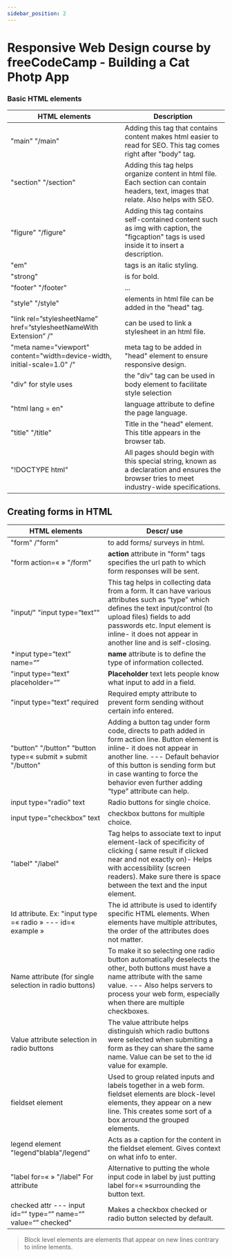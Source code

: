 ```yaml
---
sidebar_position: 2
---
```


# Responsive Web Design course by freeCodeCamp - Building a Cat Photp App

### Basic HTML elements

| HTML elements    | Description |
| -------- | ------- |
| "main" "/main"  | Adding this tag that contains content makes html easier to read for SEO. This tag comes right after "body" tag.    |
| "section" "/section" | Adding this tag helps organize content in html file. Each section can contain headers, text, images that relate. Also helps with SEO.     |
| "figure" "/figure"    | Adding this tag contains self-contained content such as img with caption, the "figcaption" tags is used inside it to insert a description.    |
| "em"    | tags is an italic styling.   |
| "strong"    | is for bold.    |
| "footer" "/footer"    | ...   |
| "style" "/style"    | elements in html file can be added in the "head" tag.   |
| "link rel=”stylesheetName” href=”stylesheetNameWith Extension” /"     | can be used to link a stylesheet in an html file.    |
| "meta name="viewport" content="width=device-width, initial-scale=1.0" /"    | meta tag to be added in "head" element to ensure responsive design.    |
| "div" for style uses    | the "div" tag  can be used in body element to facilitate style selection|
| "html lang = en"| language attribute to define the page language.    |
| "title" "/title"    | Title in the "head" element. This title appears in the browser tab.   |
| "!DOCTYPE html"    | All pages should begin with this special string, known as a declaration and ensures the browser tries to meet industry-wide specifications.    |


## Creating forms in HTML

|HTML elements |Descr/ use    |
|---|---|
|"form" /"form"|to add forms/ surveys in html.|
| "form action=«   » "/form"   | **action** attribute in "form" tags specifies the url path to which form responses will be sent.  |
|"input/" "input type=“text”" | This tag helps in collecting data from a form. It can have various attributes such as “type” which defines the text input/control (to upload files) fields to add passwords etc. Input element is inline- it does not appear in another line and is self-closing.  |
|*input type=“text” name=“”|  **name** attribute is to define the type of information collected. |
|"input type=“text” placeholder=“” | **Placeholder** text lets people know what input to add in a field.  |
|"input type=“text” required | Required empty attribute to prevent form sending without certain info entered.|
|"button" "/button"  "button type=« submit » submit "/button"|Adding a button tag under form code, directs to path added in form action line. Button element is inline- it does not appear in another line. --- Default behavior of this button is sending form but in case wanting to force the behavior even further adding “type” attribute can help.|
|input type="radio" text  | Radio buttons for single choice.|
|input type="checkbox" text| checkbox buttons for multiple choice.| | 
|"label" "/label" | Tag helps to associate text to input element-lack of specificity of clicking ( same result if clicked near and not exactly on)- Helps with accessibility (screen readers). Make sure there is space between the text and the input element.  |
|Id attribute. Ex: "input type =« radio » --- id=« example »| The id attribute is used to identify specific HTML elements. When elements have multiple attributes, the order of the attributes does not matter. |
|Name attribute (for single selection in radio buttons) |  To make it so selecting one radio button automatically deselects the other, both buttons must have a name attribute with the same value. --- Also helps servers to process your web form, especially when there are multiple checkboxes.|
|Value attribute selection in radio buttons |  The value attribute helps distinguish which radio buttons were selected when submiting a form as they can share the same name. Value can be set to the id value for example.|
|fieldset element |  Used to group related inputs and labels together in a web form. fieldset elements are block-level elements, they appear on a new line. This creates some sort of a box arround the grouped elements.|
|legend element "legend"blabla"/legend"|  Acts as a caption for the content in the fieldset element. Gives context on what info to enter. |
|"label for=«  » "/label" For attribute | Alternative to putting the whole input code in label by just putting label for=«  »surrounding the button text. |
|checked attr --- input id=“” type=“” name=“” value=“” checked" |Makes a checkbox checked or radio button selected by default. |

> Block level elements are elements that appear on new lines contrary to inline lements.

